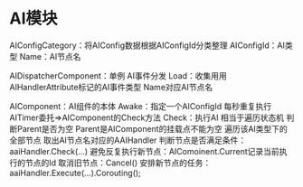 # AI模块
AIConfigCategory：将AIConfig数据根据AIConfigId分类整理
    AIConfigId：AI类型
    Name：AI节点名

AIDispatcherComponent：单例 AI事件分发
    Load：收集用用AIHandlerAttribute标记的AI事件类型 Name对应AI节点名

AIComponent：AI组件的本体
    Awake：指定一个AIConfigId 每秒重复执行AITimer委托=>AIComponent的Check方法
    Check：执行AI 相当于遍历状态机
        判断Parent是否为空 Parent是AIComponent的挂载点不能为空
        遍历该AI类型下的全部节点
            取出AI节点名对应的AAIHandler
            判断节点是否满足条件：aaiHandler.Check(...)
            避免反复执行新节点：AIComoinent.Current记录当前执行的节点的Id
            取消旧节点：Cancel()
            安排新节点的任务：aaiHandler.Execute(...).Corouting();